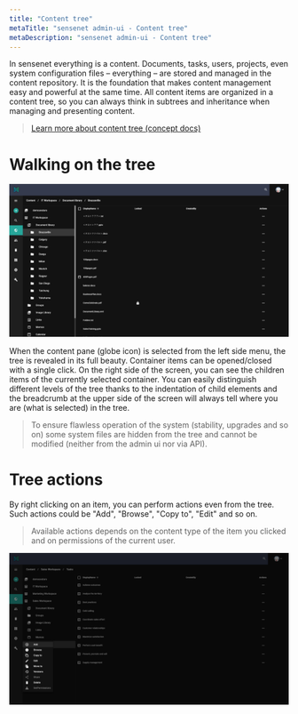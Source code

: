 ```yaml
---
title: "Content tree"
metaTitle: "sensenet admin-ui - Content tree"
metaDescription: "sensenet admin-ui - Content tree"
---
```


In sensenet everything is a content. Documents, tasks, users, projects, even system configuration files – everything – are stored and managed in the content repository. It is the foundation that makes content management easy and powerful at the same time. All content items are organized in a content tree, so you can always think in subtrees and inheritance when managing and presenting content.

> [Learn more about content tree (concept docs)](/concepts/basics/02-content-tree)

# Walking on the tree

![tree](../img/content-tree.png)

When the content pane (globe icon) is selected from the left side menu, the tree is revealed in its full beauty. Container items can be opened/closed with a single click. On the right side of the screen, you can see the children items of the currently selected container. You can easily distinguish different levels of the tree thanks to the indentation of child elements and the breadcrumb at the upper side of the screen will always tell where you are (what is selected) in the tree.

> To ensure flawless operation of the system (stability, upgrades and so on) some system files are hidden from the tree and cannot be modified (neither from the admin ui nor via API).

# Tree actions

By right clicking on an item, you can perform actions even from the tree.
Such actions could be "Add", "Browse", "Copy to", "Edit" and so on.

> Available actions depends on the content type of the item you clicked and on permissions of the current user.

![tree_options](../img/content-tree_options.png)
